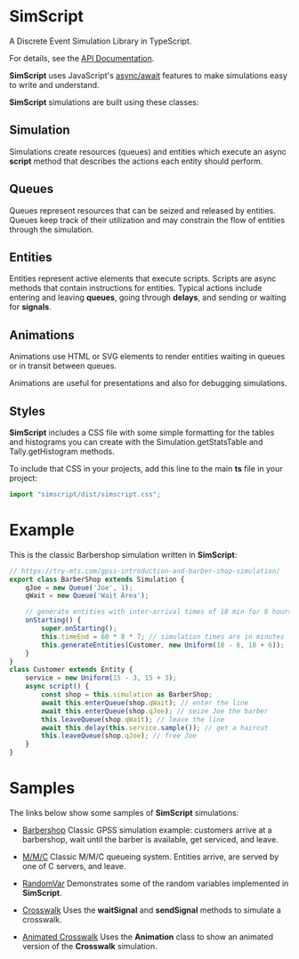 # SimScript

A Discrete Event Simulation Library in TypeScript.

For details, see the 
[API Documentation](https://bernardo-castilho.github.io/simscript/docs/).

**SimScript** uses JavaScript's
[async/await](https://developer.mozilla.org/en-US/docs/Learn/JavaScript/Asynchronous/Async_await)
features to make simulations easy to write and understand.

**SimScript** simulations are built using these classes:

## Simulation

Simulations create resources (queues) and entities which execute an async **script** 
method that describes the actions each entity should perform.

## Queues

Queues represent resources that can be seized and released by entities.
Queues keep track of their utilization and may constrain the flow of entities 
through the simulation.

## Entities

Entities represent active elements that execute scripts. Scripts are async
methods that contain instructions for entities.
Typical actions include entering and leaving **queues**, going through **delays**,
and sending or waiting for **signals**.

## Animations

Animations use HTML or SVG elements to render entities waiting in queues 
or in transit between queues.

Animations are useful for presentations and also for debugging simulations.

## Styles

**SimScript** includes a CSS file with some simple formatting for the
tables and histograms you can create with the Simulation.getStatsTable
and Tally.getHistogram methods.

To include that CSS in your projects, add this line to the main **ts**
file in your project:

```typescript
import "simscript/dist/simscript.css";
```

# Example

This is the classic Barbershop simulation written in **SimScript**:

```typescript
// https://try-mts.com/gpss-introduction-and-barber-shop-simulation/
export class BarberShop extends Simulation {
    qJoe = new Queue('Joe', 1);
    qWait = new Queue('Wait Area');

    // generate entities with inter-arrival times of 18 min for 8 hours * 7 days
    onStarting() {
        super.onStarting();
        this.timeEnd = 60 * 8 * 7; // simulation times are in minutes
        this.generateEntities(Customer, new Uniform(18 - 6, 18 + 6));
    }
}
class Customer extends Entity {
    service = new Uniform(15 - 3, 15 + 3);
    async script() {
        const shop = this.simulation as BarberShop;
        await this.enterQueue(shop.qWait); // enter the line
        await this.enterQueue(shop.qJoe); // seize Joe the barber
        this.leaveQueue(shop.qWait); // leave the line
        await this.delay(this.service.sample()); // get a haircut
        this.leaveQueue(shop.qJoe); // free Joe        
    }
}
```

# Samples

The links below show some samples of **SimScript** simulations:

- [Barbershop](https://stackblitz.com/edit/typescript-efht9t?file=index.ts)
    Classic GPSS simulation example:
    customers arrive at a barbershop, wait until the barber is available, get serviced, and leave.

- [M/M/C](https://stackblitz.com/edit/typescript-xbntrv?file=index.ts)
    Classic M/M/C queueing system. Entities arrive, are served by one of C servers, and leave.

- [RandomVar](https://stackblitz.com/edit/typescript-nwknjs?file=index.ts)
    Demonstrates some of the random variables implemented in **SimScript**.

- [Crosswalk](https://stackblitz.com/edit/typescript-nq3vvd?file=index.ts)
    Uses the **waitSignal** and **sendSignal** methods to simulate a crosswalk.

- [Animated Crosswalk](https://stackblitz.com/edit/typescript-ehhn4e?file=index.ts)
    Uses the **Animation** class to show an animated version of the **Crosswalk** simulation.
